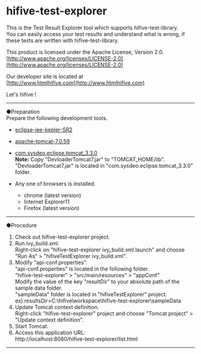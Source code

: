 # hifive-test-explorer

This is the Test Result Explorer tool which supports hifive-test-library.  
You can easily access your test results and understand what is wrong,
if these tests are written with hifive-test-library.

This product is licensed under the Apache License, Version 2.0.  
[http://www.apache.org/licenses/LICENSE-2.0](http://www.apache.org/licenses/LICENSE-2.0)

Our developer site is located at  
[http://www.htmlhifive.com](http://www.htmlhifive.com)

Let's hifive !

------------------------------------------------------------------------------
●Preparation  
Prepare the following development tools.

+ [eclipse-jee-kepler-SR2](https://eclipse.org/downloads/packages/release/Kepler/SR2)

+ [apache-tomcat-7.0.59](http://tomcat.apache.org/download-70.cgi)

+ [com.sysdeo.eclipse.tomcat_3.3.0](http://www.eclipsetotale.com/tomcatPlugin.html)  
   **Note:** Copy "DevloaderTomcat7.jar" to "TOMCAT_HOME/lib".  
   "DevloaderTomcat7.jar" is located in "com.sysdeo.eclipse.tomcat_3.3.0" folder.

+ Any one of browsers is installed.
   * chrome (latest version)
   * Internet Explorer11
   * Firefox (latest version)

------------------------------------------------------------
●Procedure

1. Check out hifive-test-explorer project.
2.  Run ivy_build.xml.  
     	Right-click on "hifive-test-explorer ivy\_build.xml.launch" and choose "Run As" > "hifiveTestExplorer ivy_build.xml".
3.  Modify "api-conf.properties".  
    "api-conf.properties" is located in the following folder.  
        "hifive-test-explorer" > "src/main/resources" > "appConf"  
    Modify the value of the key "resultDir" to your absolute path of the sample data folder.  
    "sampleData" folder is located in "hifiveTestExplorer" project.  
    ex)  resultsDir=C:\\hifive\\workspace\\hifive-test-explorer\\sampleData
4.  Update Tomcat context definition.  
    Right-click "hifive-test-explorer" project and choose "Tomcat project" > "Update context definition".
5.  Start Tomcat.
6.  Access this application URL:  
	http://localhost:8080/hifive-test-explorer/list.html

------------------------------------------------------------